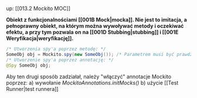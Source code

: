 up: [[013.2 Mockito MOC]]

**Obiekt z funkcjonalnościami [[001B Mock|mocka]]. Nie jest to imitacja, a pełnoprawny obiekt, na którym można wywoływać metody i oczekiwać efektu, a przy tym pozwala on na [[001D Stubbing|stubbing]] i [[001E Weryfikacja|weryfikację]].**

```java
/* Utworzenia spy'a poprzez metodę: */
SomeObj obj = Mockito.spy(new SomeObj()); /* Parametrem musi być prawdziwy obiekt! */
/* Utworzenie spy'a poprzez annotację: */
@Spy SomeObj obj;
```

Aby ten drugi sposób zadziałał, należy "włączyć" annotacje Mockito poprzez:
a) wywołanie _MockitoAnnotations.initMocks()_
b) użycie [[Test Runner|test runnera]]